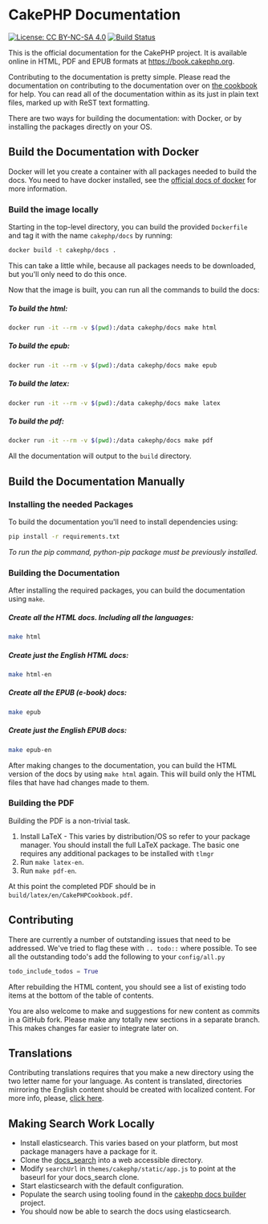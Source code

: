 CakePHP Documentation
=====================

[![License: CC BY-NC-SA 4.0](https://img.shields.io/badge/License-CC%20BY--NC--SA%204.0-lightgreen.svg)](https://creativecommons.org/licenses/by-nc-sa/4.0/)
[![Build Status](https://github.com/cakephp/docs/actions/workflows/ci.yml/badge.svg?branch=4.x)](https://github.com/cakephp/docs/actions/workflows/ci.yml)

This is the official documentation for the CakePHP project. It is available
online in HTML, PDF and EPUB formats at https://book.cakephp.org.

Contributing to the documentation is pretty simple. Please read the
documentation on contributing to the documentation over on [the
cookbook](https://book.cakephp.org/4/en/contributing/documentation.html) for
help. You can read all of the documentation within as its just in plain text
files, marked up with ReST text formatting.

There are two ways for building the documentation: with Docker, or by installing
the packages directly on your OS.

Build the Documentation with Docker
-----------------------------------

Docker will let you create a container with all packages needed to build the
docs. You need to have docker installed, see the [official docs of
docker](https://docs.docker.com/desktop/) for more information.

### Build the image locally ###

Starting in the top-level directory, you can build the provided `Dockerfile`
and tag it with the name `cakephp/docs` by running:

```bash
docker build -t cakephp/docs .
```

This can take a little while, because all packages needs to be downloaded, but
you'll only need to do this once.

Now that the image is built, you can run all the commands to build the docs:

##### To build the html: #####
```bash
docker run -it --rm -v $(pwd):/data cakephp/docs make html
```
##### To build the epub: #####
```bash
docker run -it --rm -v $(pwd):/data cakephp/docs make epub
```
##### To build the latex: #####
```bash
docker run -it --rm -v $(pwd):/data cakephp/docs make latex
```
##### To build the pdf: #####
```bash
docker run -it --rm -v $(pwd):/data cakephp/docs make pdf
```

All the documentation will output to the `build` directory.

Build the Documentation Manually
--------------------------------

### Installing the needed Packages ###

To build the documentation you'll need to install dependencies using:

```bash
pip install -r requirements.txt
```

*To run the pip command, python-pip package must be previously installed.*

### Building the Documentation ###

After installing the required packages, you can build the documentation using
`make`.

##### Create all the HTML docs. Including all the languages: #####
```bash
make html
```
 ##### Create just the English HTML docs: #####
```bash
make html-en
```

##### Create all the EPUB (e-book) docs: #####
```bash
make epub
```
##### Create just the English EPUB docs: #####
```bash
make epub-en
```

After making changes to the documentation, you can build the HTML version of the
docs by using `make html` again.  This will build only the HTML files that have
had changes made to them.

### Building the PDF ###

Building the PDF is a non-trivial task.

1. Install LaTeX - This varies by distribution/OS so refer to your package
   manager. You should install the full LaTeX package. The basic one requires
   any additional packages to be installed with `tlmgr`
2. Run `make latex-en`.
3. Run `make pdf-en`.

At this point the completed PDF should be in `build/latex/en/CakePHPCookbook.pdf`.

Contributing
------------

There are currently a number of outstanding issues that need to be addressed.
We've tried to flag these with `.. todo::` where possible. To see all the
outstanding todo's add the following to your `config/all.py`

```python
todo_include_todos = True
```
After rebuilding the HTML content, you should see a list of existing todo items
at the bottom of the table of contents.

You are also welcome to make and suggestions for new content as commits in a
GitHub fork. Please make any totally new sections in a separate branch. This
makes changes far easier to integrate later on.

Translations
------------

Contributing translations requires that you make a new directory using the two
letter name for your language. As content is translated, directories mirroring
the English content should be created with localized content. For more info,
please,
[click here](https://book.cakephp.org/3/en/contributing/documentation.html#new-translation-language).

Making Search Work Locally
--------------------------

* Install elasticsearch. This varies based on your platform, but most
  package managers have a package for it.
* Clone the [docs_search](https://github.com/cakephp/docs_search) into a
  web accessible directory.
* Modify `searchUrl` in `themes/cakephp/static/app.js` to point at the
  baseurl for your docs_search clone.
* Start elasticsearch with the default configuration.
* Populate the search using tooling found in the [cakephp docs builder](https://github.com/cakephp/docs-builder) project.
* You should now be able to search the docs using elasticsearch.
